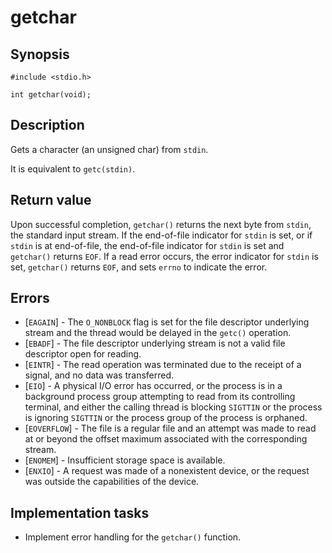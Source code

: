 # getchar

## Synopsis

`#include <stdio.h>`

`int getchar(void);`

## Description

Gets a character (an unsigned char) from `stdin`.

It is equivalent to `getc(stdin)`.

## Return value

Upon successful completion, `getchar()` returns the next byte from `stdin`, the standard input stream. If the
end-of-file indicator for `stdin` is set, or if `stdin` is at end-of-file, the end-of-file indicator for `stdin` is
set and `getchar()` returns `EOF`. If a read error occurs, the error indicator for `stdin` is set, `getchar()` returns
`EOF`, and sets `errno` to indicate the error.

## Errors

* [`EAGAIN`] - The `O_NONBLOCK` flag is set for the file descriptor underlying stream and the thread would be delayed
in the `getc()` operation.
* [`EBADF`] - The file descriptor underlying stream is not a valid file descriptor open for reading.
* [`EINTR`] - The read operation was terminated due to the receipt of a signal, and no data was transferred.
* [`EIO`] - A physical I/O error has occurred, or the process is in a background process group attempting to read from
its controlling terminal, and either the calling thread is blocking `SIGTTIN` or the process is ignoring `SIGTTIN` or
the process group of the process is orphaned.
* [`EOVERFLOW`] - The file is a regular file and an attempt was made to read at or beyond the offset maximum associated
with the corresponding stream.
* [`ENOMEM`] - Insufficient storage space is available.
* [`ENXIO`] - A request was made of a nonexistent device, or the request was outside the capabilities of the device.

## Implementation tasks

* Implement error handling for the `getchar()` function.
